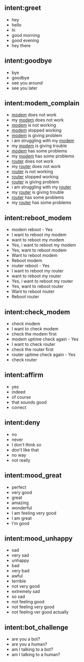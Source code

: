 ## intent:greet
- hey
- hello
- hi
- good morning
- good evening
- hey there

## intent:goodbye
- bye
- goodbye
- see you around
- see you later

## intent:modem_complain
- [modem](equipment) does not work
- my [modem](equipment) does not work
- [modem](equipment) is not working
- [modem](equipment) stopped working
- [modem](equipment) is giving problem
- i am struggling with my [modem](equipment)
- my [modem](equipment) is giving trouble
- [modem](equipment) has some problems
- my [modem](equipment) has some problems
- [router](equipment) does not work
- my [router](equipment) does not work
- [router](equipment) is not working
- [router](equipment) stopped working
- [router](equipment) is giving problem
- i am struggling with my [router](equipment)
- my [router](equipment) is giving trouble
- [router](equipment) has some problems
- my [router](equipment) has some problems

## intent:reboot_modem
- modem reboot - Yes
- I want to reboot my modem
- want to reboot my modem
- Yes, i want to reboot my modem
- Yes, want to reboot modem
- Want to reboot modem
- Reboot modem
- router reboot - Yes
- I want to reboot my router
- want to reboot my router
- Yes, i want to reboot my router
- Yes, want to reboot router
- Want to reboot router
- Reboot router

## intent:check_modem
- check modem
- I want to check modem
- check the modem first
- modem uptime check again - Yes
- I want to check router
- check the router first
- router uptime check again - Yes
- check router

## intent:affirm
- yes
- indeed
- of course
- that sounds good
- correct

## intent:deny
- no
- never
- I don't think so
- don't like that
- no way
- not really

## intent:mood_great
- perfect
- very good
- great
- amazing
- wonderful
- I am feeling very good
- I am great
- I'm good

## intent:mood_unhappy
- sad
- very sad
- unhappy
- bad
- very bad
- awful
- terrible
- not very good
- extremely sad
- so sad
- not feeling good
- not feeling very good
- not feeling ver good actually

## intent:bot_challenge
- are you a bot?
- are you a human?
- am I talking to a bot?
- am I talking to a human?

